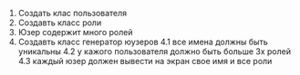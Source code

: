 1. Создать клас пользователя
2. Создавть класс роли
3. Юзер содержит много ролей
4. Создавть класс генератор юузеров
    4.1 все имена должны быть уникальны
    4.2 у кажого пользователя должно быть больше 3х ролей
    4.3 каждый юзер должен вывести на экран свое имя и все роли